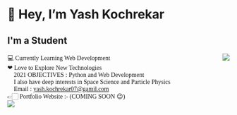 # 👋 Hey, I’m Yash Kochrekar

## I'm a Student

<p style="font-family:verdana"><a href="https://github.com/Yash-Kochrekar"><img src="https://media.giphy.com/media/gh0RRgkTXedvF0pDc0/giphy.gif" align="right"></a>
💻 Currently Learning Web Development<br>
❤ Love to Explore New Technologies<br>
🚀 2021 OBJECTIVES : Python and Web Development<br>
🌌 I also have deep interests in Space Science and Particle Physics<br>
📧 Email : <a href="https://yash.kochrekar07@gamil.com/">yash.kochrekar07@gamil.com</a><br>
👉🏻 Portfolio Website :- (COMING SOON 😉)<br>
<a href="https://github.com/Yash-Kochrekar/github-readme-stats">
  <img align="center" src="https://github-readme-stats.vercel.app/api/pin/?username=Yash-Kochrekar&show_icons=true&theme=radical)" />
</a>
</p>





<!-- 
- 💻 Currently Learning Web Development
- ❤ Love to Explore New Technologies
- 🚀 2021 OBJECTIVES : Python and Web Development
- 🌌 I also have deep interests in Space Science and Particle Physics
- 📧 Email : ***yash.kochrekar07@gamil.com***
- 👉🏻 Portfolio Website :- (COMING SOON 😉)
 -->
<!---
Yash-Kochrekar/Yash-Kochrekar is a ✨ special ✨ repository because its `README.md` (this file) appears on your GitHub profile.
You can click the Preview link to take a look at your changes.
--->
